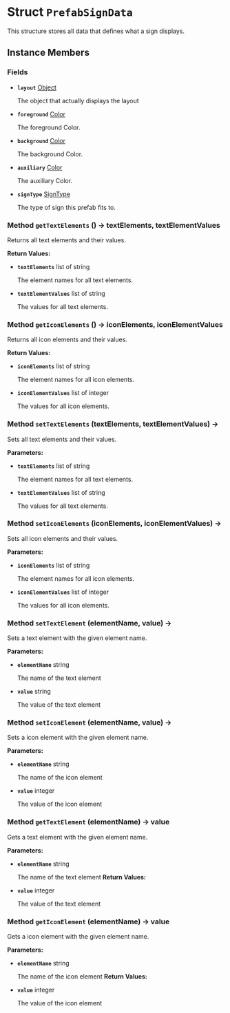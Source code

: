 # Struct <code>PrefabSignData</code>

This structure stores all data that defines what a sign displays.
## Instance Members
### Fields
- <code><b>layout</b></code> <a href="../classes/Object.md">Object</a>

  The object that actually displays the layout
- <code><b>foreground</b></code> <a href="Color.md">Color</a>

  The foreground Color.
- <code><b>background</b></code> <a href="Color.md">Color</a>

  The background Color.
- <code><b>auxiliary</b></code> <a href="Color.md">Color</a>

  The auxiliary Color.
- <code><b>signType</b></code> <a href="../classes/SignType.md">SignType</a>

  The type of sign this prefab fits to.
### Method <code>getTextElements</code> () → textElements, textElementValues
Returns all text elements and their values.

<b>Return Values:</b>

- <code><b>textElements</b></code> list of string

  The element names for all text elements.
- <code><b>textElementValues</b></code> list of string

  The values for all text elements.
### Method <code>getIconElements</code> () → iconElements, iconElementValues
Returns all icon elements and their values.

<b>Return Values:</b>

- <code><b>iconElements</b></code> list of string

  The element names for all icon elements.
- <code><b>iconElementValues</b></code> list of integer

  The values for all icon elements.
### Method <code>setTextElements</code> (textElements, textElementValues) → 
Sets all text elements and their values.

<b>Parameters:</b>

- <code><b>textElements</b></code> list of string

  The element names for all text elements.
- <code><b>textElementValues</b></code> list of string

  The values for all text elements.
### Method <code>setIconElements</code> (iconElements, iconElementValues) → 
Sets all icon elements and their values.

<b>Parameters:</b>

- <code><b>iconElements</b></code> list of string

  The element names for all icon elements.
- <code><b>iconElementValues</b></code> list of integer

  The values for all icon elements.
### Method <code>setTextElement</code> (elementName, value) → 
Sets a text element with the given element name.

<b>Parameters:</b>

- <code><b>elementName</b></code> string

  The name of the text element
- <code><b>value</b></code> string

  The value of the text element
### Method <code>setIconElement</code> (elementName, value) → 
Sets a icon element with the given element name.

<b>Parameters:</b>

- <code><b>elementName</b></code> string

  The name of the icon element
- <code><b>value</b></code> integer

  The value of the icon element
### Method <code>getTextElement</code> (elementName) → value
Gets a text element with the given element name.

<b>Parameters:</b>

- <code><b>elementName</b></code> string

  The name of the text element
<b>Return Values:</b>

- <code><b>value</b></code> integer

  The value of the text element
### Method <code>getIconElement</code> (elementName) → value
Gets a icon element with the given element name.

<b>Parameters:</b>

- <code><b>elementName</b></code> string

  The name of the icon element
<b>Return Values:</b>

- <code><b>value</b></code> integer

  The value of the icon element